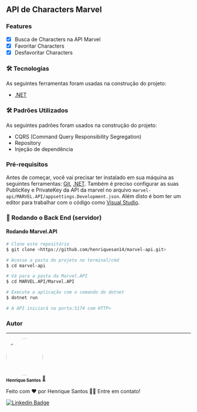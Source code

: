 ## API de Characters Marvel

### Features

- [x] Busca de Characters na API Marvel
- [x] Favoritar Characters
- [x] Desfavoritar Characters

### 🛠 Tecnologias

As seguintes ferramentas foram usadas na construção do projeto:
- [.NET](https://dotnet.microsoft.com/en-us/)

### 🛠 Padrões Utilizados

As seguintes padrões foram usados na construção do projeto:
- CQRS (Command Query Responsibility Segregation)
- Repository
- Injeção de dependência

### Pré-requisitos

Antes de começar, você vai precisar ter instalado em sua máquina as seguintes ferramentas:
[Git](https://git-scm.com), [.NET](https://dotnet.microsoft.com/en-us/).
Também é preciso configurar as suas PublicKey e PrivateKey da API da marvel no arquivo `marvel-api/MARVEL.API/appsettings.Development.json`.
Além disto é bom ter um editor para trabalhar com o código como [Visual Studio](https://visualstudio.microsoft.com/pt-br/downloads/).


### 🎲 Rodando o Back End (servidor)

#### Rodando Marvel.API

```bash
# Clone este repositório
$ git clone <https://github.com/henriquesan14/marvel-api.git>

# Acesse a pasta do projeto no terminal/cmd
$ cd marvel-api

# Vá para a pasta da Marvel.API
$ cd MARVEL.API/Marvel.API

# Execute a aplicação com o comando do dotnet
$ dotnet run

# A API iniciará na porta:5174 com HTTP>
```

### Autor
---

<a href="https://www.linkedin.com/in/henrique-san/">
 <img style="border-radius: 50%;" src="https://avatars.githubusercontent.com/u/33522361?v=4" width="100px;" alt=""/>
 <br />
 <sub><b>Henrique Santos</b></sub></a> <a href="https://www.linkedin.com/in/henrique-san/">🚀</a>


Feito com ❤️ por Henrique Santos 👋🏽 Entre em contato!

[![Linkedin Badge](https://img.shields.io/badge/-Henrique-blue?style=flat-square&logo=Linkedin&logoColor=white&link=https://www.linkedin.com/in/henrique-san/)](https://www.linkedin.com/in/henrique-san/) 
